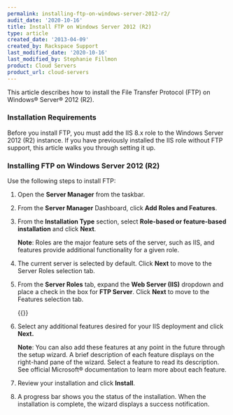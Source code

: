 ```yaml
---
permalink: installing-ftp-on-windows-server-2012-r2/
audit_date: '2020-10-16'
title: Install FTP on Windows Server 2012 (R2)
type: article
created_date: '2013-04-09'
created_by: Rackspace Support
last_modified_date: '2020-10-16'
last_modified_by: Stephanie Fillmon
product: Cloud Servers
product_url: cloud-servers
---
```


This article describes how to install the File Transfer Protocol (FTP)
on Windows&reg; Server&reg; 2012 (R2).

### Installation Requirements

Before you install FTP, you must add the IIS 8.x role to the Windows
Server 2012 (R2) instance. If you have previously installed the IIS role
without FTP support, this article walks you through setting it up.

### Installing FTP on Windows Server 2012 (R2)

Use the following steps to install FTP:

1. Open the **Server Manager** from the taskbar.

2. From the **Server Manager** Dashboard, click **Add Roles and Features**.

3. From the **Installation Type** section, select **Role-based or feature-based installation** and click **Next**.

   **Note**: Roles are the major feature sets of the server, such as IIS, and
   features provide additional functionality for a given role.

4. The current server is selected by default. Click **Next**
to move to the Server Roles selection tab.

5. From the **Server Roles** tab, expand the **Web Server (IIS)**
dropdown and place a check in the box for **FTP Server**. Click
**Next** to move to the Features selection tab.

   {{<image src="server_roles_ftp.png" alt="" title="">}}

6. Select any additional features desired for your IIS deployment and
click **Next.**

   **Note**: You can also add these features at any point in the future
   through the setup wizard. A brief description of each feature displays on
   the right-hand pane of the wizard. Select a feature to read its
   description. See official Microsoft&reg; documentation to learn more about
   each feature.

7. Review your installation and click **Install**.

8. A progress bar shows you the status of the installation. When the
   installation is complete, the wizard displays a success notification.
